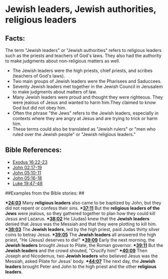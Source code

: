 # Jewish leaders, Jewish authorities, religious leaders #

## Facts: ##

The term "Jewish leaders" or "Jewish authorities" refers to religious leaders such as the priests and teachers of God's laws. They also had the authority to make judgments about non-religious matters as well.

* The Jewish leaders were the high priests, chief priests, and scribes (teachers of God's laws).
* Two main groups of Jewish leaders were the Pharisees and Saduccees.
* Seventy Jewish leaders met together in the Jewish Council in Jerusalem to make judgments about matters of law.
* Many Jewish leaders were proud and thought they were righteous. They were jealous of Jesus and wanted to harm him.They claimed to know God but did not obey him.
* Often the phrase "the Jews" refers to the Jewish leaders, especially in contexts where they are angry at Jesus and are trying to trick or harm him.
* These terms could also be translated as "Jewish rulers" or "men who ruled over the Jewish people" or "Jewish religious leaders."



## Bible References: ##

* [Exodus 16:22-23](en/tn/exo/help/16/22)
* [John 02:17-19](en/tn/jhn/help/02/17)
* [John 05:10-11](en/tn/jhn/help/05/10)
* [John 05:16-18](en/tn/jhn/help/05/16)
* [Luke 19:47-48](en/tn/luk/help/19/47)

##Examples from the Bible stories: ##

  __*[24:03](en/tn/obs/help/24/03)__ Many __religious leaders__ also came to be baptized by John, but they did not repent or confess their sins.
  __*[37:11](en/tn/obs/help/37/11)__ But the __religious leaders of the Jews__ were jealous, so they gathered together to plan how they could kill Jesus and Lazarus.
  __*[38:02](en/tn/obs/help/38/02)__ He (Judas) knew that the __Jewish leaders__ denied that Jesus was the Messiah and that they were plotting to kill him.
  __*[38:03](en/tn/obs/help/38/03)__ The __Jewish leaders__, led by the high priest, paid Judas thirty silver coins to betray Jesus.
  __*[39:05](en/tn/obs/help/39/05)__ The __Jewish leaders__ all answered the high priest, "He (Jesus) deserves to die!"
  __*[39:09](en/tn/obs/help/39/09)__ Early the next morning, the __Jewish leaders__ brought Jesus to Pilate, the Roman governor.
  __*[39:11](en/tn/obs/help/39/11)__ But the __Jewish leaders__ and the crowd shouted, "Crucify him!"
  __*[40:09](en/tn/obs/help/40/09)__ Then Joseph and Nicodemus, two __Jewish leaders__ who believed Jesus was the Messiah, asked Pilate for Jesus' body.
  __*[44:07](en/tn/obs/help/44/07)__ The next day, the __Jewish leaders__ brought Peter and John to the high priest and the other __religious leaders__.